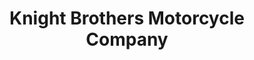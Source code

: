 ---
title: "Knight Brothers Motorcycle Company"
url: /marietta/knight-brothers-motorcycle-company/
shop: Autowerkstatt
---